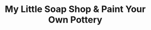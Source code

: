 ---
title: "My Little Soap Shop & Paint Your Own Pottery"
url: /huntingburg/my-little-soap-shop-und-paint-your-own-pottery/
shop: Andenken
---